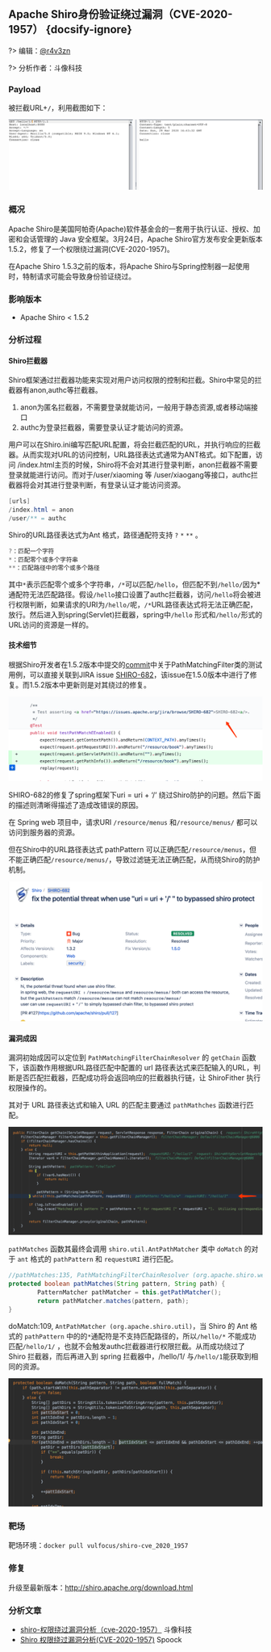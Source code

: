 ## Apache Shiro身份验证绕过漏洞（CVE-2020-1957） {docsify-ignore}

?> 编辑：[@r4v3zn](https://github.com/0nise)

?> 分析作者：斗像科技

### Payload

被拦截URL+`/`，利用截图如下：

![](./cve-2020-1957/3.png)

### 概况

Apache Shiro是美国阿帕奇(Apache)软件基金会的一套用于执行认证、授权、加密和会话管理的 Java 安全框架。3月24日，Apache Shiro官方发布安全更新版本 1.5.2，修复了一个权限绕过漏洞(CVE-2020-1957)。

在Apache Shiro 1.5.3之前的版本，将Apache Shiro与Spring控制器一起使用时，特制请求可能会导致身份验证绕过。

### 影响版本

- Apache Shiro < 1.5.2

### 分析过程

#### Shiro拦截器

Shiro框架通过拦截器功能来实现对用户访问权限的控制和拦截。Shiro中常见的拦截器有anon,authc等拦截器。

1. anon为匿名拦截器，不需要登录就能访问，一般用于静态资源,或者移动端接口
2. authc为登录拦截器，需要登录认证才能访问的资源。

用户可以在Shiro.ini编写匹配URL配置，将会拦截匹配的URL，并执行响应的拦截器。从而实现对URL的访问控制，URL路径表达式通常为ANT格式。如下配置，访问 /index.html主页的时候，Shiro将不会对其进行登录判断，anon拦截器不需要登录就能进行访问。而对于/user/xiaoming 等 /user/xiaogang等接口，authc拦截器将会对其进行登录判断，有登录认证才能访问资源。

```java
[urls]
/index.html = anon
/user/** = authc
```

Shiro的URL路径表达式为Ant 格式，路径通配符支持 `?` `*` `**` 。

```java
?：匹配一个字符
*：匹配零个或多个字符串
**：匹配路径中的零个或多个路径
```

其中`*`表示匹配零个或多个字符串，`/*`可以匹配`/hello`，但匹配不到`/hello/`因为*通配符无法匹配路径。假设`/hello`接口设置了authc拦截器，访问`/hello`将会被进行权限判断，如果请求的URI为`/hello/`呢，`/*`URL路径表达式将无法正确匹配，放行。然后进入到spring(Servlet)拦截器，spring中`/hello` 形式和`/hello/`形式的URL访问的资源是一样的。

#### 技术细节

根据Shiro开发者在1.5.2版本中提交的[commit](https://github.com/apache/shiro/commit/3708d7907016bf2fa12691dff6ff0def1249b8ce)中关于PathMatchingFilter类的测试用例，可以直接关联到JIRA issue [SHIRO-682](https://issues.apache.org/jira/browse/SHIRO-682)，该issue在1.5.0版本中进行了修复。而1.5.2版本中更新则是对其绕过的修复。

![](./cve-2020-1957/1.png)

SHIRO-682的修复了spring框架下uri = uri + ‘/’ 绕过Shiro防护的问题。然后下面的描述则清晰得描述了造成改错误的原因。

在 Spring web 项目中，请求URI `/resource/menus` 和`/resource/menus/` 都可以访问到服务器的资源。

但在Shiro中的URL路径表达式 pathPattern 可以正确匹配`/resource/menus`，但不能正确匹配`/resource/menus/`，导致过滤链无法正确匹配，从而绕Shiro的防护机制。

![](./cve-2020-1957/2.png)

#### 漏洞成因

漏洞初始成因可以定位到 `PathMatchingFilterChainResolver` 的 `getChain` 函数下，该函数作用根据URL路径匹配中配置的 url 路径表达式来匹配输入的URL，判断是否匹配拦截器，匹配成功将会返回响应的拦截器执行链，让 ShiroFither 执行权限操作的。

其对于 URL 路径表达式和输入 URL 的匹配主要通过 `pathMathches` 函数进行匹配。

![](./cve-2020-1957/4.png)

`pathMatches` 函数其最终会调用 `shiro.util.AntPathMatcher` 类中 `doMatch` 的对于 `ant` 格式的 `pathPattern` 和 `requestURI` 进行匹配。

```java
//pathMatches:135, PathMatchingFilterChainResolver (org.apache.shiro.web.filter.mgt)
protected boolean pathMatches(String pattern, String path) {
        PatternMatcher pathMatcher = this.getPathMatcher();
        return pathMatcher.matches(pattern, path);
}
```

doMatch:109, `AntPathMatcher (org.apache.shiro.util)`，当 Shiro 的 Ant 格式的 `pathPattern` 中的的`*`通配符是不支持匹配路径的，所以`/hello/*` 不能成功匹配`/hello/1/` ，也就不会触发authc拦截器进行权限拦截。从而成功绕过了 Shiro 拦截器，而后再进入到 spring 拦截器中，/hello/1/ 与`/hello/1`能获取到相同的资源。

![](./cve-2020-1957/5.png)

### 靶场

靶场环境：`docker pull vulfocus/shiro-cve_2020_1957`

### 修复

升级至最新版本：http://shiro.apache.org/download.html

### 分析文章

- [shiro-权限绕过漏洞分析（cve-2020-1957）](https://blog.riskivy.com/shiro-权限绕过漏洞分析（cve-2020-1957）/)  斗像科技
- [Shiro 权限绕过漏洞分析(CVE-2020-1957)](https://paper.seebug.org/1196/) Spoock

